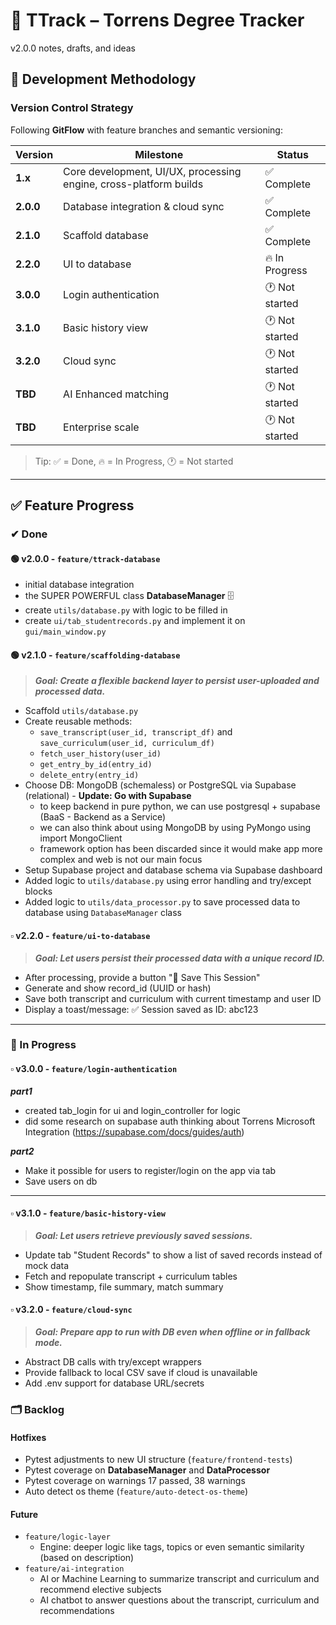 # 🧠 TTrack – Torrens Degree Tracker

v2.0.0 notes, drafts, and ideas

## 🔬 Development Methodology

### Version Control Strategy
Following **GitFlow** with feature branches and semantic versioning:

| Version | Milestone | Status |
|---------|-----------|--------|
| **1.x** | Core development, UI/UX, processing engine, cross-platform builds | ✅ Complete |
| **2.0.0** | Database integration & cloud sync | ✅ Complete |
| **2.1.0** | Scaffold database | ✅ Complete |
| **2.2.0** | UI to database | 🔥 In Progress |
| **3.0.0** | Login authentication | 🕐 Not started |
| **3.1.0** | Basic history view | 🕐 Not started |
| **3.2.0** | Cloud sync | 🕐 Not started |
| **TBD** | AI Enhanced matching | 🕐 Not started |
| **TBD** | Enterprise scale | 🕐 Not started |

> Tip: ✅ = Done, 🔥 = In Progress, 🕐 = Not started

---

## ✅ Feature Progress

### ✔ Done

#### 🟢 v2.0.0 - `feature/ttrack-database`
- initial database integration
- the SUPER POWERFUL class **DatabaseManager** 🗄️
- create `utils/database.py` with logic to be filled in
- create `ui/tab_studentrecords.py` and implement it on `gui/main_window.py`

#### 🟢 v2.1.0 - `feature/scaffolding-database`
> ***Goal: Create a flexible backend layer to persist user-uploaded and processed data.***
- Scaffold `utils/database.py`
- Create reusable methods:
  - `save_transcript(user_id, transcript_df)` and `save_curriculum(user_id, curriculum_df)`
  - `fetch_user_history(user_id)`
  - `get_entry_by_id(entry_id)`
  - `delete_entry(entry_id)`
- Choose DB: MongoDB (schemaless) or PostgreSQL via Supabase (relational) - **Update: Go with Supabase**
  - to keep backend in pure python, we can use postgresql + supabase (BaaS - Backend as a Service)
  - we can also think about using MongoDB by using PyMongo using import MongoClient
  - framework option has been discarded since it would make app more complex and web is not our main focus
- Setup Supabase project and database schema via Supabase dashboard
- Added logic to `utils/database.py` using error handling and try/except blocks
- Added logic to `utils/data_processor.py` to save processed data to database using `DatabaseManager` class

#### ▫️ v2.2.0 - `feature/ui-to-database`
> ***Goal: Let users persist their processed data with a unique record ID.***
- After processing, provide a button "💾 Save This Session"
- Generate and show record_id (UUID or hash)
- Save both transcript and curriculum with current timestamp and user ID
- Display a toast/message: ✅ Session saved as ID: abc123

---

### 🔧 In Progress

#### ▫️ v3.0.0 - `feature/login-authentication`
***part1***
- created tab_login for ui and login_controller for logic
- did some research on supabase auth thinking about Torrens Microsoft Integration (https://supabase.com/docs/guides/auth)

***part2***
- Make it possible for users to register/login on the app via tab
- Save users on db

---

#### ▫️ v3.1.0 - `feature/basic-history-view`
> ***Goal: Let users retrieve previously saved sessions.***
- Update tab "Student Records" to show a list of saved records instead of mock data
- Fetch and repopulate transcript + curriculum tables
- Show timestamp, file summary, match summary

#### ▫️ v3.2.0 - `feature/cloud-sync`
> ***Goal: Prepare app to run with DB even when offline or in fallback mode.***
- Abstract DB calls with try/except wrappers
- Provide fallback to local CSV save if cloud is unavailable
- Add .env support for database URL/secrets

### 🗂️ Backlog

#### Hotfixes
- Pytest adjustments to new UI structure (`feature/frontend-tests`)
- Pytest coverage on **DatabaseManager** and **DataProcessor**
- Pytest coverage on warnings 17 passed, 38 warnings
- Auto detect os theme (`feature/auto-detect-os-theme`)

#### Future
- `feature/logic-layer` 
  - Engine: deeper logic like tags, topics or even semantic similarity (based on description) 
- `feature/ai-integration` 
  - AI or Machine Learning to summarize transcript and curriculum and recommend elective subjects 
  - AI chatbot to answer questions about the transcript, curriculum and recommendations 